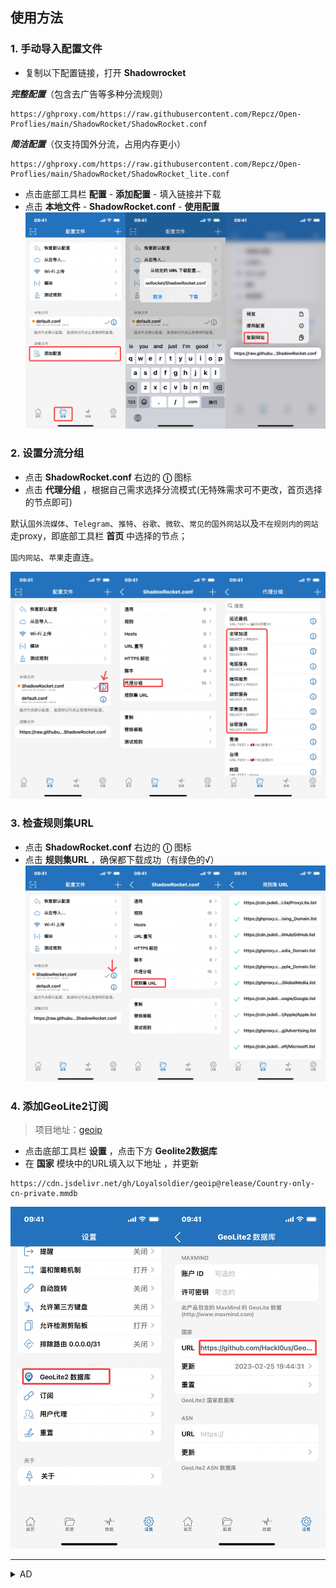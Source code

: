 使用方法
---
### 1. 手动导入配置文件

* 复制以下配置链接，打开 **Shadowrocket**

**_完整配置_**（包含去广告等多种分流规则）
```
https://ghproxy.com/https://raw.githubusercontent.com/Repcz/Open-Proflies/main/ShadowRocket/ShadowRocket.conf
```


**_简洁配置_**（仅支持国外分流，占用内存更小）
```
https://ghproxy.com/https://raw.githubusercontent.com/Repcz/Open-Proflies/main/ShadowRocket/ShadowRocket_lite.conf
```

* 点击底部工具栏 **配置** - **添加配置** - 填入链接并下载
* 点击 **本地文件** - **ShadowRocket.conf** - **使用配置**
![1](https://github.com/Repcz/Open-Proflies/blob/main/ShadowRocket/Photo/1.jpg)

### 2. 设置分流分组
* 点击 **ShadowRocket.conf** 右边的 **ⓘ** 图标
* 点击 **代理分组** ，根据自己需求选择分流模式(无特殊需求可不更改，首页选择的节点即可)

默认`国外流媒体`、`Telegram`、`推特`、`谷歌`、`微软`、`常见的国外网站`以及`不在规则内的网站`走proxy，即底部工具栏 **首页** 中选择的节点；

`国内网站`、`苹果`走直连。

![2](https://github.com/Repcz/Open-Proflies/blob/main/ShadowRocket/Photo/2.jpg)


### 3. 检查规则集URL
* 点击 **ShadowRocket.conf** 右边的 **ⓘ** 图标
* 点击 **规则集URL** ，确保都下载成功（有绿色的√）
![检查url](https://github.com/Repcz/Open-Proflies/blob/main/ShadowRocket/Photo/3.jpg)

### 4. 添加**GeoLite2**订阅
> 项目地址：[geoip](https://github.com/Loyalsoldier/geoip)
* 点击底部工具栏 **设置** ，点击下方 **Geolite2数据库**
* 在 **国家** 模块中的URL填入以下地址 ，并更新
```
https://cdn.jsdelivr.net/gh/Loyalsoldier/geoip@release/Country-only-cn-private.mmdb
```
![4](https://github.com/Repcz/Open-Proflies/blob/main/ShadowRocket/Photo/4.jpg)


***

 <details>
  <summary>AD</summary>
   
> 根据自身网络环境选择，建议月付或季付

|☄️Helium Network|[:link:官网](https://console.henet.uk/#/register?code=84Nb9Jzl)||
|:--|:--:|:--:|
|套餐名称|流量情况|价格|
|Bronze🚀(12个月起)|200G/月|￥50/年|
|Silver🚀(3个月起)|350G/月|￥21/季|
|Gold🚀|540G/月|￥11/月|
|Platinum🚀|1000G/月|￥15/月|
|Dimon🚀|2000G/月|￥30/月|
|200G不限时🚀|200G|￥10/一次性|
|400G不限时🚀|400G|￥20/一次性|
|800G不限时🚀|800G|￥40/一次性|

 </details>


